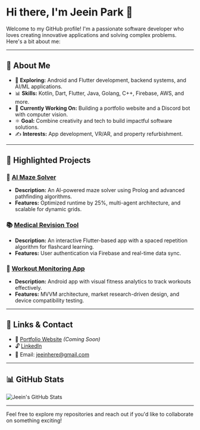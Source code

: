 # Hi there, I'm Jeein Park 👋

Welcome to my GitHub profile! I'm a passionate software developer who loves creating innovative applications and solving complex problems. Here's a bit about me:

---

## 🔧 **About Me**

- 🔎 **Exploring:** Android and Flutter development, backend systems, and AI/ML applications.
- 📊 **Skills:** Kotlin, Dart, Flutter, Java, Golang, C++, Firebase, AWS, and more.
- 🚀 **Currently Working On:** Building a portfolio website and a Discord bot with computer vision.
- ⚛️ **Goal:** Combine creativity and tech to build impactful software solutions.
- ✍️ **Interests:** App development, VR/AR, and property refurbishment.

---

## 🌟 **Highlighted Projects**

### 🏦 [AI Maze Solver](https://github.com/your-repo-link)
- **Description:** An AI-powered maze solver using Prolog and advanced pathfinding algorithms.
- **Features:** Optimized runtime by 25%, multi-agent architecture, and scalable for dynamic grids.

### 📚 [Medical Revision Tool](https://github.com/your-repo-link)
- **Description:** An interactive Flutter-based app with a spaced repetition algorithm for flashcard learning.
- **Features:** User authentication via Firebase and real-time data sync.

### 🏢 [Workout Monitoring App](https://github.com/your-repo-link)
- **Description:** Android app with visual fitness analytics to track workouts effectively.
- **Features:** MVVM architecture, market research-driven design, and device compatibility testing.

---

## 🔗 **Links & Contact**

- 🔗 [Portfolio Website](#) *(Coming Soon)*
- 🔓 [LinkedIn](https://linkedin.com/in/jeeinhere)
- 📧 Email: [jeeinhere@gmail.com](mailto:jeeinhere@gmail.com)

---

## 📊 **GitHub Stats**

![Jeein's GitHub Stats](https://github-readme-stats.vercel.app/api?username=jeeinhere&show_icons=true&theme=radical)

---

Feel free to explore my repositories and reach out if you'd like to collaborate on something exciting!


<!--
**JeeIn-Park/JeeIn-Park** is a ✨ _special_ ✨ repository because its `README.md` (this file) appears on your GitHub profile.

Here are some ideas to get you started:

- 🔭 I’m currently working on ...
- 🌱 I’m currently learning ...
- 👯 I’m looking to collaborate on ...
- 🤔 I’m looking for help with ...
- 💬 Ask me about ...
- 📫 How to reach me: ...
- 😄 Pronouns: ...
- ⚡ Fun fact: ...
-->
